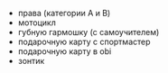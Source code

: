 * права (категории A и B)
* мотоцикл
* губную гармошку (с самоучителем)
* подарочную карту с спортмастер
* подарочную карту в obi
* зонтик
